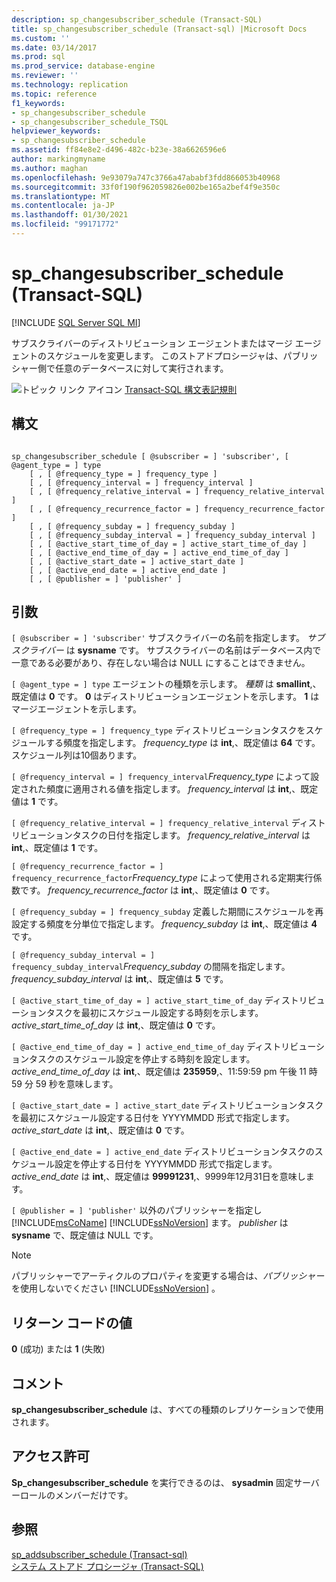 ```yaml
---
description: sp_changesubscriber_schedule (Transact-SQL)
title: sp_changesubscriber_schedule (Transact-sql) |Microsoft Docs
ms.custom: ''
ms.date: 03/14/2017
ms.prod: sql
ms.prod_service: database-engine
ms.reviewer: ''
ms.technology: replication
ms.topic: reference
f1_keywords:
- sp_changesubscriber_schedule
- sp_changesubscriber_schedule_TSQL
helpviewer_keywords:
- sp_changesubscriber_schedule
ms.assetid: ff84e8e2-d496-482c-b23e-38a6626596e6
author: markingmyname
ms.author: maghan
ms.openlocfilehash: 9e93079a747c3766a47ababf3fdd866053b40968
ms.sourcegitcommit: 33f0f190f962059826e002be165a2bef4f9e350c
ms.translationtype: MT
ms.contentlocale: ja-JP
ms.lasthandoff: 01/30/2021
ms.locfileid: "99171772"
---
```

# <a name="sp_changesubscriber_schedule-transact-sql"></a>sp_changesubscriber_schedule (Transact-SQL)
[!INCLUDE [SQL Server SQL MI](../../includes/applies-to-version/sql-asdbmi.md)]

  サブスクライバーのディストリビューション エージェントまたはマージ エージェントのスケジュールを変更します。 このストアドプロシージャは、パブリッシャー側で任意のデータベースに対して実行されます。  
  
 ![トピック リンク アイコン](../../database-engine/configure-windows/media/topic-link.gif "トピック リンク アイコン") [Transact-SQL 構文表記規則](../../t-sql/language-elements/transact-sql-syntax-conventions-transact-sql.md)  
  
## <a name="syntax"></a>構文  
  
```  
  
sp_changesubscriber_schedule [ @subscriber = ] 'subscriber', [ @agent_type = ] type  
    [ , [ @frequency_type = ] frequency_type ]  
    [ , [ @frequency_interval = ] frequency_interval ]  
    [ , [ @frequency_relative_interval = ] frequency_relative_interval ]  
    [ , [ @frequency_recurrence_factor = ] frequency_recurrence_factor ]  
    [ , [ @frequency_subday = ] frequency_subday ]  
    [ , [ @frequency_subday_interval = ] frequency_subday_interval ]  
    [ , [ @active_start_time_of_day = ] active_start_time_of_day ]  
    [ , [ @active_end_time_of_day = ] active_end_time_of_day ]  
    [ , [ @active_start_date = ] active_start_date ]  
    [ , [ @active_end_date = ] active_end_date ]  
    [ , [ @publisher = ] 'publisher' ]  
```  
  
## <a name="arguments"></a>引数  
`[ @subscriber = ] 'subscriber'` サブスクライバーの名前を指定します。 *サブスクライバー* は **sysname** です。 サブスクライバーの名前はデータベース内で一意である必要があり、存在しない場合は NULL にすることはできません。  
  
`[ @agent_type = ] type` エージェントの種類を示します。 *種類* は **smallint**,、既定値は **0** です。 **0** はディストリビューションエージェントを示します。 **1** はマージエージェントを示します。  
  
`[ @frequency_type = ] frequency_type` ディストリビューションタスクをスケジュールする頻度を指定します。 *frequency_type* は **int**,、既定値は **64** です。 スケジュール列は10個あります。  
  
`[ @frequency_interval = ] frequency_interval`*Frequency_type* によって設定された頻度に適用される値を指定します。 *frequency_interval* は **int**,、既定値は **1** です。  
  
`[ @frequency_relative_interval = ] frequency_relative_interval` ディストリビューションタスクの日付を指定します。 *frequency_relative_interval* は **int**,、既定値は **1** です。  
  
`[ @frequency_recurrence_factor = ] frequency_recurrence_factor`*Frequency_type* によって使用される定期実行係数です。 *frequency_recurrence_factor* は **int**,、既定値は **0** です。  
  
`[ @frequency_subday = ] frequency_subday` 定義した期間にスケジュールを再設定する頻度を分単位で指定します。 *frequency_subday* は **int**,、既定値は **4** です。  
  
`[ @frequency_subday_interval = ] frequency_subday_interval`*Frequency_subday* の間隔を指定します。 *frequency_subday_interval* は **int**,、既定値は **5** です。  
  
`[ @active_start_time_of_day = ] active_start_time_of_day` ディストリビューションタスクを最初にスケジュール設定する時刻を示します。 *active_start_time_of_day* は **int**,、既定値は **0** です。  
  
`[ @active_end_time_of_day = ] active_end_time_of_day` ディストリビューションタスクのスケジュール設定を停止する時刻を設定します。 *active_end_time_of_day* は **int**,、既定値は **235959**,、11:59:59 pm 午後 11 時 59 分 59 秒を意味します。  
  
`[ @active_start_date = ] active_start_date` ディストリビューションタスクを最初にスケジュール設定する日付を YYYYMMDD 形式で指定します。 *active_start_date* は **int**,、既定値は **0** です。  
  
`[ @active_end_date = ] active_end_date` ディストリビューションタスクのスケジュール設定を停止する日付を YYYYMMDD 形式で指定します。 *active_end_date* は **int**,、既定値は **99991231**,、9999年12月31日を意味します。  
  
`[ @publisher = ] 'publisher'` 以外のパブリッシャーを指定し [!INCLUDE[msCoName](../../includes/msconame-md.md)] [!INCLUDE[ssNoVersion](../../includes/ssnoversion-md.md)] ます。 *publisher* は **sysname** で、既定値は NULL です。  
  
> [!NOTE]  
>  パブリッシャーでアーティクルのプロパティを変更する場合は、*パブリッシャー* を使用しないでください [!INCLUDE[ssNoVersion](../../includes/ssnoversion-md.md)] 。  
  
## <a name="return-code-values"></a>リターン コードの値  
 **0** (成功) または **1** (失敗)  
  
## <a name="remarks"></a>コメント  
 **sp_changesubscriber_schedule** は、すべての種類のレプリケーションで使用されます。  
  
## <a name="permissions"></a>アクセス許可  
 **Sp_changesubscriber_schedule** を実行できるのは、 **sysadmin** 固定サーバーロールのメンバーだけです。  
  
## <a name="see-also"></a>参照  
 [sp_addsubscriber_schedule &#40;Transact-sql&#41;](../../relational-databases/system-stored-procedures/sp-addsubscriber-schedule-transact-sql.md)   
 [システム ストアド プロシージャ &#40;Transact-SQL&#41;](../../relational-databases/system-stored-procedures/system-stored-procedures-transact-sql.md)  
  
  
